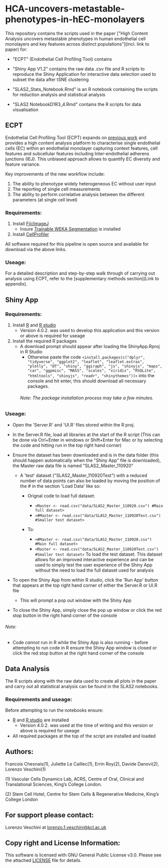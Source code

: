 # HCA-uncovers-metastable-phenotypes-in-hEC-monolayers

This repository contains the scripts used in the paper ["High Content Analysis uncovers metastable phenotypes in human endothelial cell monolayers and key features across distinct populations"](incl. link to paper) for: 

- "ECPT" (Endothelial Cell Profiling Tool) contains 

- "Shiny App V1.2" contains the raw data .csv file and R scripts to reproduce the Shiny Application for interactive data selection 
 used to subset the data after tSNE clustering 
 
- "SLAS2_Stats_Notebook.Rmd" is an R notebook containing the scripts for reduction analysis and statistical analysis 

- "SLAS2 NotebookD1R3_4.Rmd" contains the R scripts for data visualisation


## ECPT
Endothelial Cell Profiling Tool (ECPT) expands on [previous work](https://journals.sagepub.com/doi/10.1177/2472555218820848) and provides a 
high content analysis platform to characterise single endothelial cells (EC) within an endothelial monolayer capturing context features, cell features and subcellular features including Inter-endothelial adherens junctions (IEJ). This unbiased approach allows to quantify EC diversity and feature variance.

Key improvements of the new workflow include:
1) The ability to phenotype widely heterogeneous EC without user input 
2) The reporting of single cell measurements  
3) The ability to perform correlative analysis between the different parameters (at single cell level)



### Requirements: 
1. Install [Fiji/ImageJ](https://imagej.net/Fiji/Downloads)
   - Insure [Trainable WEKA Segmentation](https://imagej.net/Trainable_Weka_Segmentation) is installed 
2. Install [CellProfiler](https://cellprofiler.org/releases)

All software required for this pipeline is open source and available for download via the above links. 


### Useage: 
For a detailed description and step-by-step walk through of carrying out analysis using ECPT, refer to the [supplementary methods section](Link to appendix).   




## Shiny App

### Requirements: 
1. Install [R](https://www.r-project.org/) and [R studio](https://rstudio.com/products/rstudio/download/)
   - Version 4.0.2. was used to develop this application and this version or above is required for useage 
2. Install the required R packages 
   - A download prompt should appear after loading the ShinyApp.Rproj in R Studio
     - Otherwise paste the code `<install.packages(c("dplyr", "tidyverse", "ggplot2", "leaflet", "leaflet.extras", "plotly", "DT", "shiny", "ggiraph", "js", "shinyjs", "maps", "car", "ggpmisc", "MASS", "scales", "viridis", "RSQLite", "htmltools", "shinyjs", "readr", "shinythemes"))>` into the console and hit enter, this should download all necessary packages. 
     ###### Note: The package installation process may take a few minutes. 

### Useage: 
- Open the 'Server.R' and 'UI.R' files stored within the R proj.
- In the Server.R file, load all libraries at the start of the R script (This can be done via Ctrl+Enter in windows or Shift+Enter for Mac or by selecting the code and hitting run in the top right hand corner) 
- Ensure the dataset has been downloaded and is in the data folder (this should happen automatically when the "Shiny App" file is downloaded), the Master raw data file is named "SLAS2_Master_110920" 
  - A 'test' dataset ("SLAS2_Master_110920Test") with a reduced number of data points can also be loaded by moving the position of the # in the section 'Load Data' like so: 
    - Orignal code to load full dataset: 
      - `<Master <- read.csv("data/SLAS2_Master_110920.csv") #Main full dataset>`               
      - `<#Master <- read.csv("data/SLAS2_Master_110920Test.csv") #Smaller test dataset>` 
  
    - To: 
      - `<#Master <- read.csv("data/SLAS2_Master_110920.csv") #Main full dataset>`                        
      - `<Master <- read.csv("data/SLAS2_Master_110920Test.csv") #Smaller test dataset>` 
     To load the test dataset. This dataset allows for an improved interactive experience and can be used to simply test the user experience of the Shiny App without the need to load the full dataset used for analysis
- To open the Shiny App from within R studio, click the 'Run App' button that appears at the top right hand corner of either the Server.R or UI.R file
  - This will prompt a pop out window with the Shiny App

- To close the Shiny App, simply close the pop up window or click the red stop button in the right hand corner of the console

###### Note:
- Code *cannot* run in R while the Shiny App is also running - before attempting to run code in R ensure the Shiny App window is closed or click the red stop button at the right hand corner of the console  
 

## Data Analysis 

The R scripts along with the raw data used to create all plots in the paper and carry out all statistical analysis can be found in the SLAS2 notebooks. 

### Requirements and useage: 

Before attempting to run the notebooks ensure: 
- [R](https://www.r-project.org/) and [R studio](https://rstudio.com/products/rstudio/download/) are installed
   - Version 4.0.2. was used at the time of writing and this version or above is required for useage 
- All required packages at the top of the script are installed and loaded 


## Authors:
Francois Chesnais(1), Juliette Le Caillec(1), Errin Roy(2), Davide Danovi(2), Lorenzo Veschini(1) 

(1) Vascular Cells Dynamics Lab, ACRS, Centre of Oral, Clinical and Translational Sciences, King’s College London. 

(2) Stem Cell Hotel, Centre for Stem Cells & Regenerative Medicine, King’s College London 


## For support please contact:
Lorenzo Veschini at lorenzo.1.veschini@kcl.ac.uk 


## Copy right and License Information: 

This software is licensed with GNU General Public License v3.0. Please see the attached [LICENSE](https://github.com/exr98/HCA-uncovers-metastable-phenotypes-in-hEC-monolayers/blob/main/LICENSE) file for details.
